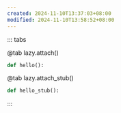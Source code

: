 ```yaml
---
created: 2024-11-10T13:37:03+08:00
modified: 2024-11-10T13:58:52+08:00
---
```


::: tabs

@tab lazy.attach()

```python
def hello():
```

@tab lazy.attach_stub()

```python
def hello_stub():
```

:::
